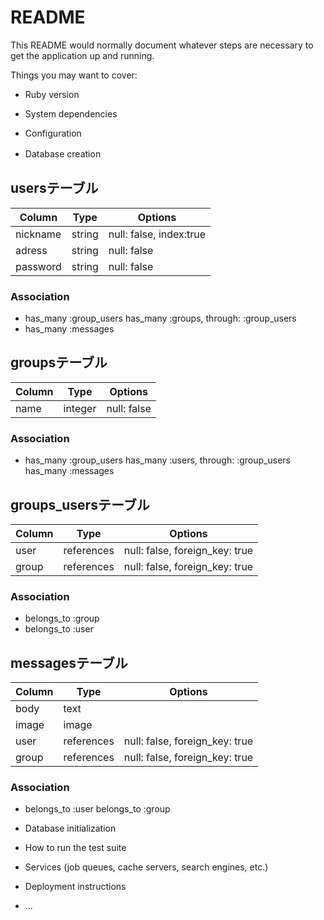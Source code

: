 # README

This README would normally document whatever steps are necessary to get the
application up and running.

Things you may want to cover:

* Ruby version

* System dependencies

<!-- 構成 -->
* Configuration


<!-- データベースの作成 -->
* Database creation　

## usersテーブル

|Column|Type|Options|
|------|----|-------|
|nickname|string|null: false, index:true|
|adress|string|null: false|
|password|string|null: false|

### Association
- has_many :group_users
  has_many :groups, through: :group_users
- has_many :messages



## groupsテーブル

|Column|Type|Options|
|------|----|-------|
|name|integer|null: false|

### Association
- has_many :group_users
  has_many :users, through: :group_users
  has_many :messages


## groups_usersテーブル

|Column|Type|Options|
|------|----|-------|
|user|references|null: false, foreign_key: true|
|group|references|null: false, foreign_key: true|

### Association
- belongs_to :group
- belongs_to :user

## messagesテーブル

|Column|Type|Options|
|------|----|-------|
|body|text|
|image|image|
|user|references|null: false, foreign_key: true|
|group|references|null: false, foreign_key: true|

### Association
- belongs_to :user
  belongs_to :group

<!-- データベースの初期化 -->
* Database initialization

* How to run the test suite

* Services (job queues, cache servers, search engines, etc.)

* Deployment instructions

* ...
